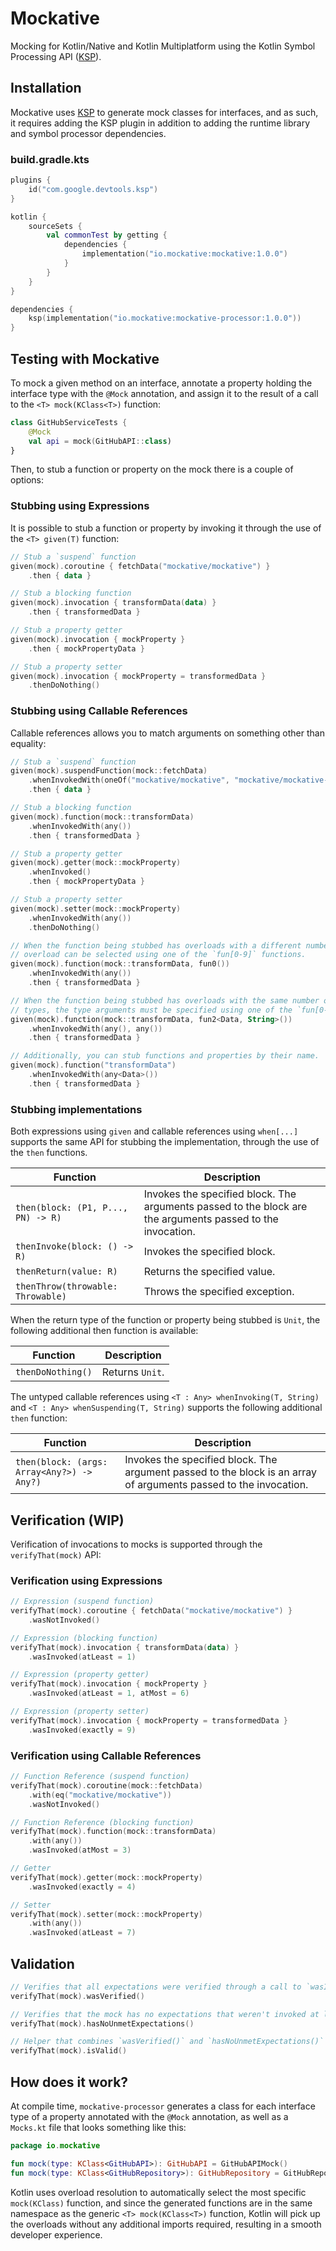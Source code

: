 # Mockative

Mocking for Kotlin/Native and Kotlin Multiplatform using the Kotlin Symbol Processing API ([KSP]).

[ksp]: https://github.com/google/ksp

## Installation

Mockative uses [KSP] to generate mock classes for interfaces, and as such, it requires adding the
KSP plugin in addition to adding the runtime library and symbol processor dependencies.

### build.gradle.kts

```kotlin
plugins {
    id("com.google.devtools.ksp")
}

kotlin {
    sourceSets {
        val commonTest by getting {
            dependencies {
                implementation("io.mockative:mockative:1.0.0")
            }
        }
    }
}

dependencies {
    ksp(implementation("io.mockative:mockative-processor:1.0.0"))
}
```

## Testing with Mockative

To mock a given method on an interface, annotate a property holding the interface type with the
`@Mock` annotation, and assign it to the result of a call to the `<T> mock(KClass<T>)` function:

```kotlin
class GitHubServiceTests {
    @Mock
    val api = mock(GitHubAPI::class)
}
```

Then, to stub a function or property on the mock there is a couple of options:

### Stubbing using Expressions

It is possible to stub a function or property by invoking it through the use of the `<T> given(T)`
function:

```kotlin
// Stub a `suspend` function 
given(mock).coroutine { fetchData("mockative/mockative") }
    .then { data }

// Stub a blocking function
given(mock).invocation { transformData(data) }
    .then { transformedData }

// Stub a property getter
given(mock).invocation { mockProperty }
    .then { mockPropertyData }

// Stub a property setter
given(mock).invocation { mockProperty = transformedData }
    .thenDoNothing()
```

### Stubbing using Callable References

Callable references allows you to match arguments on something other than equality:

```kotlin
// Stub a `suspend` function
given(mock).suspendFunction(mock::fetchData)
    .whenInvokedWith(oneOf("mockative/mockative", "mockative/mockative-processor"))
    .then { data }

// Stub a blocking function
given(mock).function(mock::transformData)
    .whenInvokedWith(any())
    .then { transformedData }

// Stub a property getter
given(mock).getter(mock::mockProperty)
    .whenInvoked()
    .then { mockPropertyData }

// Stub a property setter
given(mock).setter(mock::mockProperty)
    .whenInvokedWith(any())
    .thenDoNothing()

// When the function being stubbed has overloads with a different number of arguments, a specific 
// overload can be selected using one of the `fun[0-9]` functions. 
given(mock).function(mock::transformData, fun0())
    .whenInvokedWith(any())
    .then { transformedData }

// When the function being stubbed has overloads with the same number of arguments, but different 
// types, the type arguments must be specified using one of the `fun[0-9]` functions.
given(mock).function(mock::transformData, fun2<Data, String>())
    .whenInvokedWith(any(), any())
    .then { transformedData }

// Additionally, you can stub functions and properties by their name.
given(mock).function("transformData")
    .whenInvokedWith(any<Data>())
    .then { transformedData }
```

### Stubbing implementations

Both expressions using `given` and callable references using `when[...]` supports the same API for
stubbing the implementation, through the use of the `then` functions.

| Function                           | Description                                                                                                |
| ---------------------------------- | ---------------------------------------------------------------------------------------------------------- |
| `then(block: (P1, P..., PN) -> R)` | Invokes the specified block. The arguments passed to the block are the arguments passed to the invocation. |
| `thenInvoke(block: () -> R)`       | Invokes the specified block.                                                                               |
| `thenReturn(value: R)`             | Returns the specified value.                                                                               |
| `thenThrow(throwable: Throwable)`  | Throws the specified exception.                                                                            |

When the return type of the function or property being stubbed is `Unit`, the following additional then function is available:

| Function          | Description     |
| ----------------- | --------------- |
| `thenDoNothing()` | Returns `Unit`. |

The untyped callable references using `<T : Any> whenInvoking(T, String)` and
`<T : Any> whenSuspending(T, String)` supports the following additional `then` function:

| Function                                   | Description                                                                                                      |
| ------------------------------------------ | ---------------------------------------------------------------------------------------------------------------- |
| `then(block: (args: Array<Any?>) -> Any?)` | Invokes the specified block. The argument passed to the block is an array of arguments passed to the invocation. |

## Verification (WIP)

Verification of invocations to mocks is supported through the `verifyThat(mock)` API:

### Verification using Expressions

```kotlin
// Expression (suspend function)
verifyThat(mock).coroutine { fetchData("mockative/mockative") }
    .wasNotInvoked()

// Expression (blocking function)
verifyThat(mock).invocation { transformData(data) }
    .wasInvoked(atLeast = 1)

// Expression (property getter)
verifyThat(mock).invocation { mockProperty }
    .wasInvoked(atLeast = 1, atMost = 6)

// Expression (property setter)
verifyThat(mock).invocation { mockProperty = transformedData }
    .wasInvoked(exactly = 9)
```

### Verification using Callable References

```kotlin
// Function Reference (suspend function)
verifyThat(mock).coroutine(mock::fetchData)
    .with(eq("mockative/mockative"))
    .wasNotInvoked()

// Function Reference (blocking function)
verifyThat(mock).function(mock::transformData)
    .with(any())
    .wasInvoked(atMost = 3)

// Getter
verifyThat(mock).getter(mock::mockProperty)
    .wasInvoked(exactly = 4)

// Setter
verifyThat(mock).setter(mock::mockProperty)
    .with(any())
    .wasInvoked(atLeast = 7)
```

## Validation

```kotlin
// Verifies that all expectations were verified through a call to `wasInvoked()`
verifyThat(mock).wasVerified()

// Verifies that the mock has no expectations that weren't invoked at least once.
verifyThat(mock).hasNoUnmetExpectations()

// Helper that combines `wasVerified()` and `hasNoUnmetExpectations()`
verifyThat(mock).isValid()
```

## How does it work?

At compile time, `mockative-processor` generates a class for each interface type of a property
annotated with the `@Mock` annotation, as well as a `Mocks.kt` file that looks something like this:

```kotlin
package io.mockative

fun mock(type: KClass<GitHubAPI>): GitHubAPI = GitHubAPIMock()
fun mock(type: KClass<GitHubRepository>): GitHubRepository = GitHubRepositoryMock()
```

Kotlin uses overload resolution to automatically select the most specific `mock(KClass)` function,
and since the generated functions are in the same namespace as the generic `<T> mock(KClass<T>)`
function, Kotlin will pick up the overloads without any additional imports required, resulting in a
smooth developer experience. 
